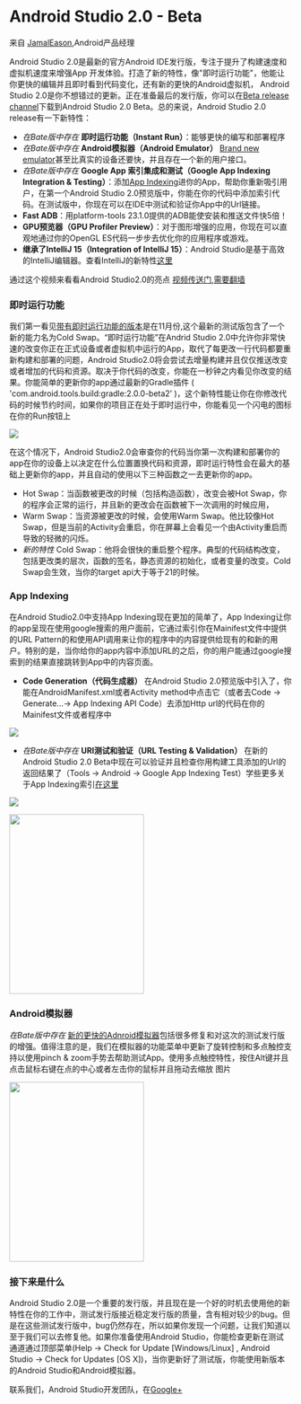 # Android Studio 2.0 - Beta

来自 [JamalEason](https://www.google.com/+JamalEason),Android产品经理

Android Studio 2.0是最新的官方Android IDE发行版，专注于提升了构建速度和虚拟机速度来增强App
开发体验。打造了新的特性，像"即时运行功能"，他能让你更快的编辑并且即时看到代码变化，还有新的更快的Android虚拟机， Android Studio 2.0是你不想错过的更新。正在准备最后的发行版，你可以在[Beta release channel](http://tools.android.com/download/studio/beta)下载到Android Studio 2.0 Beta。总的来说，Android Studio 2.0 release有一下新特性：

 - *在Bate版中存在* **即时运行功能（Instant Run）**：能够更快的编写和部署程序
 - *在Bate版中存在* **Android模拟器（Android Emulator）** [Brand new emulator](http://android-developers.blogspot.com/2015/12/android-studio-20-preview-android.html)甚至比真实的设备还要快，并且存在一个新的用户接口。
 - *在Bate版中存在* **Google App 索引集成和测试（Google App Indexing Integration & Testing）**：添加[App Indexing](http://g.co/AppIndexing/AndroidStudio)进你的App，帮助你重新吸引用户，在第一个Android Studio 2.0预览版中，你能在你的代码中添加索引代码。在测试版中，你现在可以在IDE中测试和验证你App中的Url链接。
 - **Fast ADB**：用platform-tools 23.1.0提供的ADB能使安装和推送文件快5倍！
 - **GPU预览器（GPU Profiler Preview）**：对于图形增强的应用，你现在可以直观地通过你的OpenGL ES代码一步步去优化你的应用程序或游戏。
 - **继承了IntelliJ 15（Integration of IntelliJ 15）**：Android Studio是基于高效的IntelliJ编辑器。查看IntelliJ的新特性[这里](https://www.jetbrains.com/idea/whatsnew/)

 通过这个视频来看看Android Studio2.0的亮点
 [视频传送门,需要翻墙](https://youtu.be/xxx3Fn7EowU?list=PLWz5rJ2EKKc_w6fodMGrA1_tsI3pqPbqa)

### 即时运行功能

 我们第一看见[带有即时运行功能的版本](http://android-developers.blogspot.com/2015/11/android-studio-20-preview.html)是在11月份,这个最新的测试版包含了一个新的能力名为Cold Swap。“即时运行功能”在Andrid Studio 2.0中允许你非常快速的改变你正在正式设备或者虚拟机中运行的App，取代了每更改一行代码都要重新构建和部署的问题，Android Studio2.0将会尝试去增量构建并且仅仅推送改变或者增加的代码和资源。取决于你代码的改变，你能在一秒钟之内看见你改变的结果。你能简单的更新你的app通过最新的Gradle插件 ( 'com.android.tools.build:gradle:2.0.0-beta2’ )，这个新特性能让你在你修改代码的时候节约时间，如果你的项目正在处于即时运行中，你能看见一个闪电的图标在你的Run按钮上
 
 ![](https://4.bp.blogspot.com/-DBI2jT5129Y/VrT23xFifmI/AAAAAAAACjY/KsyAKxaos10/s1600/image06.png)

 在这个情况下，Android Studio2.0会审查你的代码当你第一次构建和部署你的app在你的设备上以决定在什么位置置换代码和资源，即时运行特性会在最大的基础上更新你的app，并且自动的使用以下三种函数之一去更新你的app。

 - Hot Swap：当函数被更改的时候（包括构造函数），改变会被Hot Swap，你的程序会正常的运行，并且新的更改会在函数被下一次调用的时候应用，
 - Warm Swap：当资源被更改的时候，会使用Warm Swap。他比较像Hot Swap，但是当前的Activity会重启，你在屏幕上会看见一个由Activity重启而导致的轻微的闪烁。
 - *新的特性* Cold Swap：他将会很快的重启整个程序。典型的代码结构改变，包括更改类的层次，函数的签名，静态资源的初始化，或者变量的改变。Cold Swap会生效，当你的target api大于等于21的时候。

### App Indexing

 在Android Studio2.0中支持App Indexing现在更加的简单了，App Indexing让你的app呈现在使用google搜索的用户面前，它通过索引你在Mainifest文件中提供的URL Pattern的和使用API调用来让你的程序中的内容提供给现有的和新的用户。特别的是，当你给你的app内容中添加URL的之后，你的用户能通过google搜索到的结果直接跳转到App中的内容页面。

 - **Code Generation（代码生成器）** 在Android Studio 2.0预览版中引入了，你能在AndroidManifest.xml或者Activity method中点击它（或者去Code → Generate…→ App Indexing API Code）去添加Http url的代码在你的Mainifest文件或者程序中
 
 ![](https://4.bp.blogspot.com/-O_SXnqoLMI8/VrT_1TwFAEI/AAAAAAAACj8/WFRMQtxcjTE/s1600/image01.png)

 - *在Bate版中存在* **URl测试和验证（URL Testing & Validation）** 在新的Android Studio 2.0 Beta中现在可以验证并且检查你用构建工具添加的Url的返回结果了（Tools → Android → Google App Indexing Test）学些更多关于App Indexing索引[在这里](http://g.co/AppIndexing/AndroidStudio)
 
 ![](https://1.bp.blogspot.com/-EG5o4HbkjI8/VrUBAGnYLoI/AAAAAAAACkI/V13CcOVHtzw/s1600/image00.png)

<img src="https://1.bp.blogspot.com/--56gUtBaOdk/VrUBQBIdaXI/AAAAAAAACkM/lF_0u0SliPY/s1600/image05.png" height="320px" width="240px" />

### Android模拟器

 *在Bate版中存在* [新的更快的Adnroid模拟器](http://android-developers.blogspot.com/2015/12/android-studio-20-preview-android.html)包括很多修复和对这次的测试发行版的增强。值得注意的是，我们在模拟器的功能菜单中更新了旋转控制和多点触控支持以使用pinch & zoom手势去帮助测试App。使用多点触控特性，按住Alt键并且点击鼠标右键在点的中心或者左击你的鼠标并且拖动去缩放
图片

<img src="https://4.bp.blogspot.com/-w0KlXxaj-Bg/VrT3cvcuNzI/AAAAAAAACjs/RCwQO4nbb_w/s1600/image07.gif" height="320px" width="240px" />

### 接下来是什么

 Android Studio 2.0是一个重要的发行版，并且现在是一个好的时机去使用他的新特性在你的工作中，测试发行版接近稳定发行版的质量，含有相对较少的bug。但是在这些测试发行版中，bug仍然存在，所以如果你发现一个问题，让我们知道以至于我们可以去修复他。如果你准备使用Android Studio，你能检查更新在测试通道通过顶部菜单(Help → Check for Update [Windows/Linux] , Android Studio → Check for Updates [OS X])，当你更新好了测试版，你能使用新版本的Android Studio和Android模拟器。

 联系我们，Android Studio开发团队，在[Google+](https://plus.google.com/communities/114791428968349268860)
